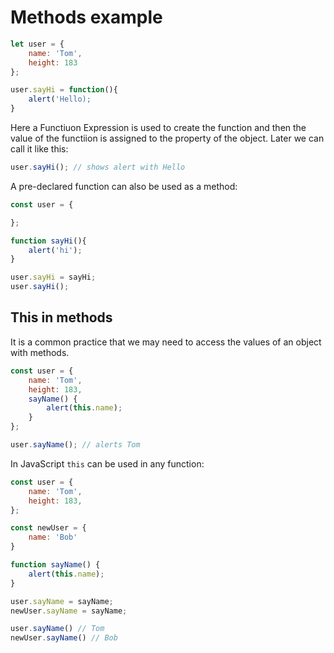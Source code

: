 # Methods example
```javascript
let user = {
    name: 'Tom',
    height: 183
};

user.sayHi = function(){
    alert('Hello);
}
```

Here a Functiuon Expression is used to create the function and then the value of the functiion is assigned to the property of the object. Later we can call it like this:
```javascript
user.sayHi(); // shows alert with Hello
```

A pre-declared function can also be used as a method:
```javascript
const user = {

};

function sayHi(){
    alert('hi');
}

user.sayHi = sayHi;
user.sayHi();
```
## This in methods
It is a common practice that we may need to access the values of an object with methods.
```javascript
const user = {
    name: 'Tom',
    height: 183,
    sayName() {
        alert(this.name);
    }
};

user.sayName(); // alerts Tom
```

In JavaScript `this` can be used in any function:
```javascript
const user = {
    name: 'Tom',
    height: 183,
};

const newUser = {
    name: 'Bob'
}

function sayName() {
    alert(this.name);
}

user.sayName = sayName;
newUser.sayName = sayName;

user.sayName() // Tom
newUser.sayName() // Bob 

```

